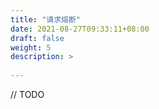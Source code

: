 ```yaml
---
title: "请求熔断"
date: 2021-08-27T09:33:11+08:00
draft: false
weight: 5
description: >
  
---
```


// TODO

